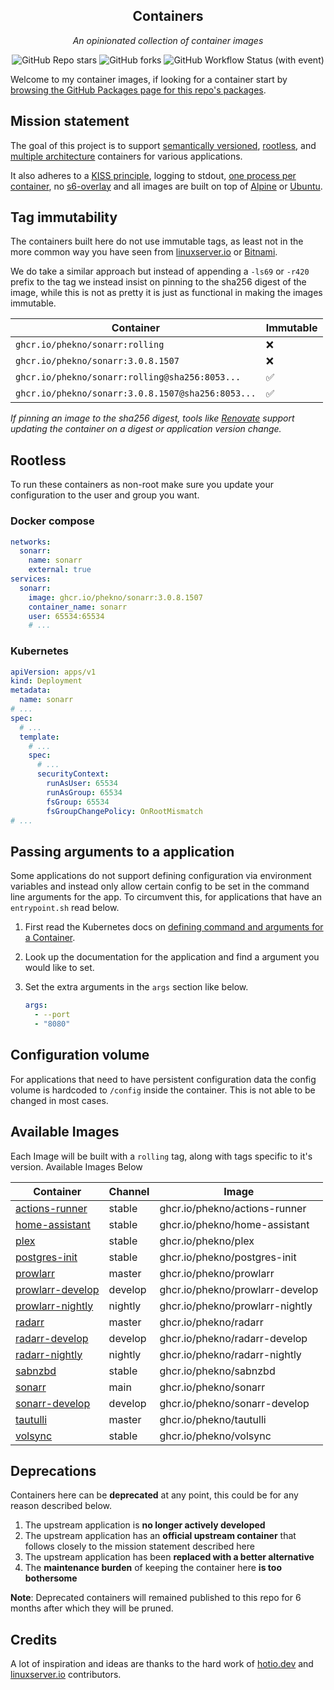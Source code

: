 <!---
NOTE: AUTO-GENERATED FILE
to edit this file, instead edit its template at: ./scripts/templates/README.md.j2
-->
<div align="center">


## Containers

_An opinionated collection of container images_

</div>

<div align="center">

![GitHub Repo stars](https://img.shields.io/github/stars/phekno/containers?style=for-the-badge)
![GitHub forks](https://img.shields.io/github/forks/phekno/containers?style=for-the-badge)
![GitHub Workflow Status (with event)](https://img.shields.io/github/actions/workflow/status/phekno/containers/release-scheduled.yaml?style=for-the-badge&label=Scheduled%20Release)

</div>

Welcome to my container images, if looking for a container start by [browsing the GitHub Packages page for this repo's packages](https://github.com/phekno?tab=packages&repo_name=containers).

## Mission statement

The goal of this project is to support [semantically versioned](https://semver.org/), [rootless](https://rootlesscontaine.rs/), and [multiple architecture](https://www.docker.com/blog/multi-arch-build-and-images-the-simple-way/) containers for various applications.

It also adheres to a [KISS principle](https://en.wikipedia.org/wiki/KISS_principle), logging to stdout, [one process per container](https://testdriven.io/tips/59de3279-4a2d-4556-9cd0-b444249ed31e/), no [s6-overlay](https://github.com/just-containers/s6-overlay) and all images are built on top of [Alpine](https://hub.docker.com/_/alpine) or [Ubuntu](https://hub.docker.com/_/ubuntu).

## Tag immutability

The containers built here do not use immutable tags, as least not in the more common way you have seen from [linuxserver.io](https://fleet.linuxserver.io/) or [Bitnami](https://bitnami.com/stacks/containers).

We do take a similar approach but instead of appending a `-ls69` or `-r420` prefix to the tag we instead insist on pinning to the sha256 digest of the image, while this is not as pretty it is just as functional in making the images immutable.

| Container                                          | Immutable |
|----------------------------------------------------|-----------|
| `ghcr.io/phekno/sonarr:rolling`                   | ❌         |
| `ghcr.io/phekno/sonarr:3.0.8.1507`                | ❌         |
| `ghcr.io/phekno/sonarr:rolling@sha256:8053...`    | ✅         |
| `ghcr.io/phekno/sonarr:3.0.8.1507@sha256:8053...` | ✅         |

_If pinning an image to the sha256 digest, tools like [Renovate](https://github.com/renovatebot/renovate) support updating the container on a digest or application version change._

## Rootless

To run these containers as non-root make sure you update your configuration to the user and group you want.

### Docker compose

```yaml
networks:
  sonarr:
    name: sonarr
    external: true
services:
  sonarr:
    image: ghcr.io/phekno/sonarr:3.0.8.1507
    container_name: sonarr
    user: 65534:65534
    # ...
```

### Kubernetes

```yaml
apiVersion: apps/v1
kind: Deployment
metadata:
  name: sonarr
# ...
spec:
  # ...
  template:
    # ...
    spec:
      # ...
      securityContext:
        runAsUser: 65534
        runAsGroup: 65534
        fsGroup: 65534
        fsGroupChangePolicy: OnRootMismatch
# ...
```

## Passing arguments to a application

Some applications do not support defining configuration via environment variables and instead only allow certain config to be set in the command line arguments for the app. To circumvent this, for applications that have an `entrypoint.sh` read below.

1. First read the Kubernetes docs on [defining command and arguments for a Container](https://kubernetes.io/docs/tasks/inject-data-application/define-command-argument-container/).
2. Look up the documentation for the application and find a argument you would like to set.
3. Set the extra arguments in the `args` section like below.

    ```yaml
    args:
      - --port
      - "8080"
    ```

## Configuration volume

For applications that need to have persistent configuration data the config volume is hardcoded to `/config` inside the container. This is not able to be changed in most cases.

## Available Images

Each Image will be built with a `rolling` tag, along with tags specific to it's version. Available Images Below

Container | Channel | Image
--- | --- | ---
[actions-runner](https://github.com/phekno/containers/pkgs/container/actions-runner) | stable | ghcr.io/phekno/actions-runner
[home-assistant](https://github.com/phekno/containers/pkgs/container/home-assistant) | stable | ghcr.io/phekno/home-assistant
[plex](https://github.com/phekno/containers/pkgs/container/plex) | stable | ghcr.io/phekno/plex
[postgres-init](https://github.com/phekno/containers/pkgs/container/postgres-init) | stable | ghcr.io/phekno/postgres-init
[prowlarr](https://github.com/phekno/containers/pkgs/container/prowlarr) | master | ghcr.io/phekno/prowlarr
[prowlarr-develop](https://github.com/phekno/containers/pkgs/container/prowlarr-develop) | develop | ghcr.io/phekno/prowlarr-develop
[prowlarr-nightly](https://github.com/phekno/containers/pkgs/container/prowlarr-nightly) | nightly | ghcr.io/phekno/prowlarr-nightly
[radarr](https://github.com/phekno/containers/pkgs/container/radarr) | master | ghcr.io/phekno/radarr
[radarr-develop](https://github.com/phekno/containers/pkgs/container/radarr-develop) | develop | ghcr.io/phekno/radarr-develop
[radarr-nightly](https://github.com/phekno/containers/pkgs/container/radarr-nightly) | nightly | ghcr.io/phekno/radarr-nightly
[sabnzbd](https://github.com/phekno/containers/pkgs/container/sabnzbd) | stable | ghcr.io/phekno/sabnzbd
[sonarr](https://github.com/phekno/containers/pkgs/container/sonarr) | main | ghcr.io/phekno/sonarr
[sonarr-develop](https://github.com/phekno/containers/pkgs/container/sonarr-develop) | develop | ghcr.io/phekno/sonarr-develop
[tautulli](https://github.com/phekno/containers/pkgs/container/tautulli) | master | ghcr.io/phekno/tautulli
[volsync](https://github.com/phekno/containers/pkgs/container/volsync) | stable | ghcr.io/phekno/volsync


## Deprecations

Containers here can be **deprecated** at any point, this could be for any reason described below.

1. The upstream application is **no longer actively developed**
2. The upstream application has an **official upstream container** that follows closely to the mission statement described here
3. The upstream application has been **replaced with a better alternative**
4. The **maintenance burden** of keeping the container here **is too bothersome**

**Note**: Deprecated containers will remained published to this repo for 6 months after which they will be pruned.

## Credits

A lot of inspiration and ideas are thanks to the hard work of [hotio.dev](https://hotio.dev/) and [linuxserver.io](https://www.linuxserver.io/) contributors.